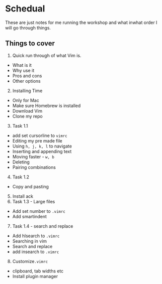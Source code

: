 # Schedual

These are just notes for me running the workshop and what inwhat order I will go through things.

## Things to cover
1. Quick run through of what Vim is.
  - What is it
  - Why use it
  - Pros and cons
  - Other options
2. Installing Time
  - Only for Mac
  - Make sure Homebrew is installed
  - Download Vim
  - Clone my repo
3. Task 1.1
  - add set cursorline to `vimrc`
  - Editing my pre made file
  - Using `h, j, k, l` to navigate
  - Inserting and appending text
  - Moving faster - `w, b`
  - Deleting
  - Pairing combinations
4. Task 1.2
  - Copy and pasting
5. Install ack
6. Task 1.3 - Large files
 - Add set number to `.vimrc`
 - Add smartindent
7. Task 1.4 - search and replace 
  - Add hlsearch to `.vimrc`
  - Searching in vim
  - Search and replace
  - add insearch to `.vimrc`
8. Customize`.vimrc`
  - clipboard, tab widths etc
  - Install plugin manager
   

